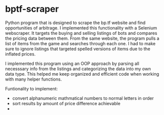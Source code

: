 # bptf-scraper
Python program that is designed to scrape the bp.tf website and find opportunities of arbitrage. I implemented this functionality with a Selenium webscraper. It targets the buying and selling listings of bots and compares the pricing data between them. From the same website, the program pulls a list of items from the game and searches through each one. I had to make sure to ignore listings that targeted spelled versions of items due to the inflated prices.  

I implemented this program using an OOP approach by parsing all necesssary info from the listings and categorizing the data into my own data type. This helped me keep organized and efficient code when working with many helper functions.

Funtionality to implement:
- convert alphanumeric mathmatical numbers to normal letters in order
- sort results by amount of price difference achievable
- 

